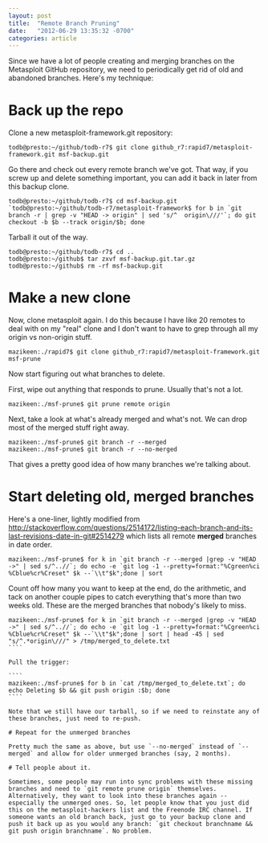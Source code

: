 ```yaml
---
layout: post
title:  "Remote Branch Pruning"
date:   "2012-06-29 13:35:32 -0700"
categories: article
---
```


Since we have a lot of people creating and merging branches on the Metasploit GitHub repository, we need to periodically get rid of old and abandoned branches. Here's my technique:

# Back up the repo

Clone a new metasploit-framework.git repository:

`todb@presto:~/github/todb-r7$ git clone github_r7:rapid7/metasploit-framework.git msf-backup.git`

Go there and check out every remote branch we've got. That way, if you screw up and delete something important, you can add it back in later from this backup clone.

````
todb@presto:~/github/todb-r7$ cd msf-backup.git
`todb@presto:~/github/todb-r7/metasploit-framework$ for b in `git branch -r | grep -v "HEAD -> origin" | sed 's/^  origin\///'`; do git checkout -b $b --track origin/$b; done
````

Tarball it out of the way.

````
todb@presto:~/github/todb-r7$ cd ..
todb@presto:~/github$ tar zxvf msf-backup.git.tar.gz
todb@presto:~/github$ rm -rf msf-backup.git
````

# Make a new clone

Now, clone metasploit again. I do this because I have like 20 remotes to deal with on my "real" clone and I don't want to have to grep through all my origin vs non-origin stuff.

`mazikeen:./rapid7$ git clone github_r7:rapid7/metasploit-framework.git msf-prune`

Now start figuring out what branches to delete.

First, wipe out anything that responds to prune. Usually that's not a lot.

`mazikeen:./msf-prune$ git prune remote origin`

Next, take a look at what's already merged and what's not. We can drop most of the merged stuff right away.

````
mazikeen:./msf-prune$ git branch -r --merged 
mazikeen:./msf-prune$ git branch -r --no-merged 
````

That gives a pretty good idea of how many branches we're talking about.

# Start deleting old, merged branches

Here's a one-liner, lightly modified from http://stackoverflow.com/questions/2514172/listing-each-branch-and-its-last-revisions-date-in-git#2514279 which lists all remote **merged** branches in date order.

````
mazikeen:./msf-prune$ for k in `git branch -r --merged |grep -v "HEAD ->" | sed s/^..//`; do echo -e `git log -1 --pretty=format:"%Cgreen%ci %Cblue%cr%Creset" $k --`\\t"$k";done | sort
````

Count off how many you want to keep at the end, do the arithmetic, and tack on another couple pipes to catch everything that's more than two weeks old. These are the merged branches that nobody's likely to miss.

`````
mazikeen:./msf-prune$ for k in `git branch -r --merged |grep -v "HEAD ->" | sed s/^..//`; do echo -e `git log -1 --pretty=format:"%Cgreen%ci %Cblue%cr%Creset" $k --`\\t"$k";done | sort | head -45 | sed "s/^.*origin\///" > /tmp/merged_to_delete.txt
````

Pull the trigger:

````
mazikeen:./msf-prune$ for b in `cat /tmp/merged_to_delete.txt`; do echo Deleting $b && git push origin :$b; done
````

Note that we still have our tarball, so if we need to reinstate any of these branches, just need to re-push.

# Repeat for the unmerged branches

Pretty much the same as above, but use `--no-merged` instead of `--merged` and allow for older unmerged branches (say, 2 months).

# Tell people about it.

Sometimes, some people may run into sync problems with these missing branches and need to `git remote prune origin` themselves. Alternatively, they want to look into these branches again -- especially the unmerged ones. So, let people know that you just did this on the metasploit-hackers list and the Freenode IRC channel. If someone wants an old branch back, just go to your backup clone and push it back up as you would any branch: `git checkout branchname && git push origin branchname`. No problem.

